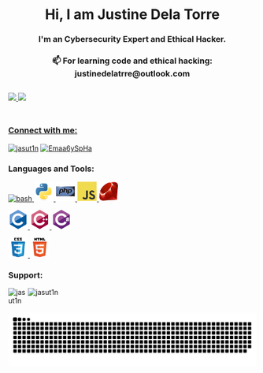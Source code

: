 <h1 align="center">Hi, I am Justine Dela Torre</h1>

<h3 align="center">I'm an Cybersecurity Expert and Ethical Hacker.</h3>

<h3 align="center">📫 For learning code and ethical hacking: justinedelatrre@outlook.com</h3>

##

 <div>
  <a href="https://discord.gg/Emaa6ySpHa">
  <img height="180em" src="https://github-readme-stats.vercel.app/api?username=jasut1n&show_icons=true&theme=dracula&include_all_commits=true&count_private=true"/>
  <img height="121em" src="https://github-readme-stats.vercel.app/api/top-langs/?username=jasut1n&layout=compact&langs_count=7&theme=dracula"/>
</div>

</div>
<div style="display: inline_block"><br>

##

<h3 align="left">Connect with me:</h3>

<p align="left">
<a href="https://facebook.com/jasut1n" target="blank"><img align="center" src="https://raw.githubusercontent.com/rahuldkjain/github-profile-readme-generator/master/src/images/icons/Social/facebook.svg" alt="jasut1n" height="30" width="40" /></a>
<a href="https://discord.gg/Emaa6ySpHa" target="blank"><img align="center" src="https://raw.githubusercontent.com/rahuldkjain/github-profile-readme-generator/master/src/images/icons/Social/discord.svg" alt="Emaa6ySpHa" height="30" width="40" /></a>
</p>
  
<h3 align="left">Languages and Tools:</h3>
<p align="left"> <a href="https://www.gnu.org/software/bash/" target="_blank" rel="noreferrer"> <img src="https://bashlogo.com/img/symbol/svg/full_colored_dark.svg" alt="bash" width="40" height="40"/> </a> <a href="https://www.python.org" target="_blank" rel="noreferrer"> <img src="https://raw.githubusercontent.com/devicons/devicon/master/icons/python/python-original.svg" alt="python" width="40" height="40"/> </a> <a href="https://www.php.net" target="_blank" rel="noreferrer"> <img src="https://raw.githubusercontent.com/devicons/devicon/master/icons/php/php-original.svg" alt="php" width="40" height="40"/> </a> <a href="https://developer.mozilla.org/en-US/docs/Web/JavaScript" target="_blank" rel="noreferrer"> <img src="https://raw.githubusercontent.com/devicons/devicon/master/icons/javascript/javascript-original.svg" alt="javascript" width="40" height="40"/> </a> <a href="https://www.ruby-lang.org/en/" target="_blank" rel="noreferrer"> <img src="https://raw.githubusercontent.com/devicons/devicon/master/icons/ruby/ruby-original.svg" alt="ruby" width="40" height="40"/> </a>

<a href="https://www.cprogramming.com/" target="_blank" rel="noreferrer"> <img src="https://raw.githubusercontent.com/devicons/devicon/master/icons/c/c-original.svg" alt="c" width="40" height="40"/> </a>
<a href="https://www.w3schools.com/cpp/" target="_blank" rel="noreferrer"> <img src="https://raw.githubusercontent.com/devicons/devicon/master/icons/cplusplus/cplusplus-original.svg" alt="cplusplus" width="40" height="40"/> </a>
<a href="https://www.w3schools.com/cs/" target="_blank" rel="noreferrer"> <img src="https://raw.githubusercontent.com/devicons/devicon/master/icons/csharp/csharp-original.svg" alt="csharp" width="40" height="40"/> </a>

<a href="https://www.w3schools.com/css/" target="_blank" rel="noreferrer"> <img src="https://raw.githubusercontent.com/devicons/devicon/master/icons/css3/css3-original-wordmark.svg" alt="css3" width="40" height="40"/> </a> <a href="https://www.w3.org/html/" target="_blank" rel="noreferrer"> <img src="https://raw.githubusercontent.com/devicons/devicon/master/icons/html5/html5-original-wordmark.svg" alt="html5" width="40" height="40"/> </a> </p>


<h3 align="left">Support:</h3>


<p><a href="https://www.paypal.com/paypalme/jasut1n"> <img align="left" src="https://seeklogo.com/images/P/paypal-logo-481A2E654B-seeklogo.com.png" height="40" width="40" alt="jasut1n" /> </a> </p>

<p><a href="https://ko-fi.com/jasut1n"> <img align="left" src="https://cdn.ko-fi.com/cdn/kofi3.png?v=3" height="50" width="210" alt="jasut1n" /> </a> </p>

##

![snake](https://raw.githubusercontent.com/Platane/snk/output/github-contribution-grid-snake.svg)
